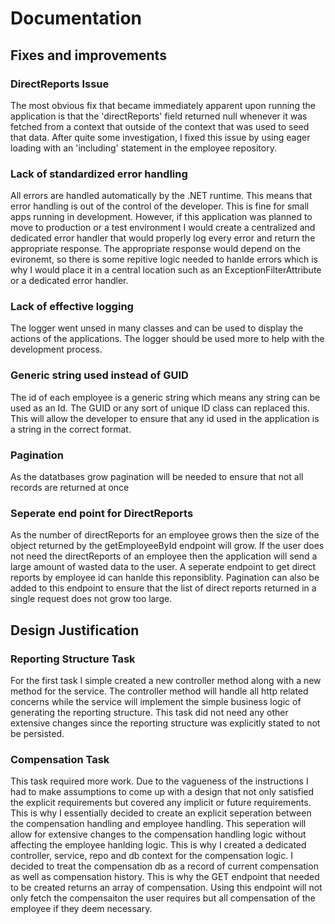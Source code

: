 # Documentation
## Fixes and improvements

### DirectReports Issue
The most obvious fix that became immediately apparent upon running the application is that the 'directReports' field returned null whenever it was fetched from a context that outside of the context that was used to seed that data. After quite some investigation, I fixed this issue by using eager loading with an 'including' statement in the employee repository.

### Lack of standardized error handling
All errors are handled automatically by the .NET runtime. This means that error handling is out of the control of the developer. This is fine for small apps running in development. However, if this application was planned to move to production or a test environment I would create a centralized and dedicated error handler that would properly log every error and return the appropriate response. The appropriate response would depend on the evironemt, so there is some repitive logic needed to hanlde errors which is why I would place it in a central location such as an ExceptionFilterAttribute or a dedicated error handler.

### Lack of effective logging
The logger went unsed in many classes and can be used to display the actions of the applications. The logger should be used more to help with the development process.

### Generic string used instead of GUID
The id of each employee is a generic string which means any string can be used as an Id. The GUID or any sort of unique ID class can replaced this. This will allow the developer to ensure that any id used in the application is a string in the correct format.

### Pagination
As the datatbases grow pagination will be needed to ensure that not all records are returned at once

### Seperate end point for DirectReports
As the number of directReports for an employee grows then the size of the object returned by the getEmployeeById endpoint will grow. If the user does not need the directReports of an employee then the application will send a large amount of wasted data to the user. A seperate endpoint to get direct reports by employee id can hanlde this reponsiblity. Pagination can also be added to this endpoint to ensure that the list of direct reports returned in a single request does not grow too large.

## Design Justification
### Reporting Structure Task
For the first task I simple created a new controller method along with a new method for the service. The controller method will handle all http related concerns while the service will implement the simple business logic of generating the reporting structure. This task did not need any other extensive changes since the reporting structure was explicitly stated to not be persisted.

### Compensation Task
This task required more work. Due to the vagueness of the instructions I had to make assumptions to come up with a design that not only satisfied the explicit requirements but covered any implicit or future requirements. This is why I essentially decided to create an explicit seperation between the compensation handling and employee handling. This seperation will allow for extensive changes to the compensation handling logic without affecting the employee hanlding logic. This is why I created a dedicated controller, service, repo and db context for the compensation logic. I decided to treat the compensation db as a record of current compensation as well as compensation history. This is why the GET endpoint that needed to be created returns an array of compensation. Using this endpoint will not only fetch the compensaiton the user requires but all compensation of the employee if they deem necessary.